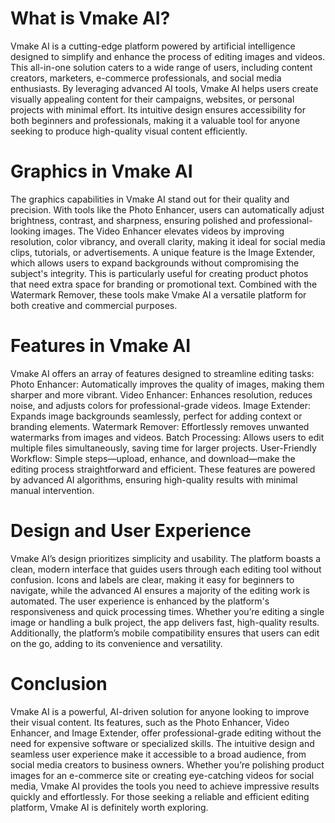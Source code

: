 # What is Vmake AI?
Vmake AI is a cutting-edge platform powered by artificial intelligence designed to simplify and enhance the process of editing images and videos. This all-in-one solution caters to a wide range of users, including content creators, marketers, e-commerce professionals, and social media enthusiasts. By leveraging advanced AI tools, Vmake AI helps users create visually appealing content for their campaigns, websites, or personal projects with minimal effort. Its intuitive design ensures accessibility for both beginners and professionals, making it a valuable tool for anyone seeking to produce high-quality visual content efficiently.

# Graphics in Vmake AI
The graphics capabilities in Vmake AI stand out for their quality and precision. With tools like the Photo Enhancer, users can automatically adjust brightness, contrast, and sharpness, ensuring polished and professional-looking images. The Video Enhancer elevates videos by improving resolution, color vibrancy, and overall clarity, making it ideal for social media clips, tutorials, or advertisements.
A unique feature is the Image Extender, which allows users to expand backgrounds without compromising the subject's integrity. This is particularly useful for creating product photos that need extra space for branding or promotional text. Combined with the Watermark Remover, these tools make Vmake AI a versatile platform for both creative and commercial purposes.

# Features in Vmake AI
Vmake AI offers an array of features designed to streamline editing tasks:
Photo Enhancer: Automatically improves the quality of images, making them sharper and more vibrant.
Video Enhancer: Enhances resolution, reduces noise, and adjusts colors for professional-grade videos.
Image Extender: Expands image backgrounds seamlessly, perfect for adding context or branding elements.
Watermark Remover: Effortlessly removes unwanted watermarks from images and videos.
Batch Processing: Allows users to edit multiple files simultaneously, saving time for larger projects.
User-Friendly Workflow: Simple steps—upload, enhance, and download—make the editing process straightforward and efficient.
These features are powered by advanced AI algorithms, ensuring high-quality results with minimal manual intervention.

# Design and User Experience
Vmake AI’s design prioritizes simplicity and usability. The platform boasts a clean, modern interface that guides users through each editing tool without confusion. Icons and labels are clear, making it easy for beginners to navigate, while the advanced AI ensures a majority of the editing work is automated.
The user experience is enhanced by the platform's responsiveness and quick processing times. Whether you’re editing a single image or handling a bulk project, the app delivers fast, high-quality results. Additionally, the platform’s mobile compatibility ensures that users can edit on the go, adding to its convenience and versatility.

# Conclusion
Vmake AI is a powerful, AI-driven solution for anyone looking to improve their visual content. Its features, such as the Photo Enhancer, Video Enhancer, and Image Extender, offer professional-grade editing without the need for expensive software or specialized skills. The intuitive design and seamless user experience make it accessible to a broad audience, from social media creators to business owners.
Whether you’re polishing product images for an e-commerce site or creating eye-catching videos for social media, Vmake AI provides the tools you need to achieve impressive results quickly and effortlessly. For those seeking a reliable and efficient editing platform, Vmake AI is definitely worth exploring.
